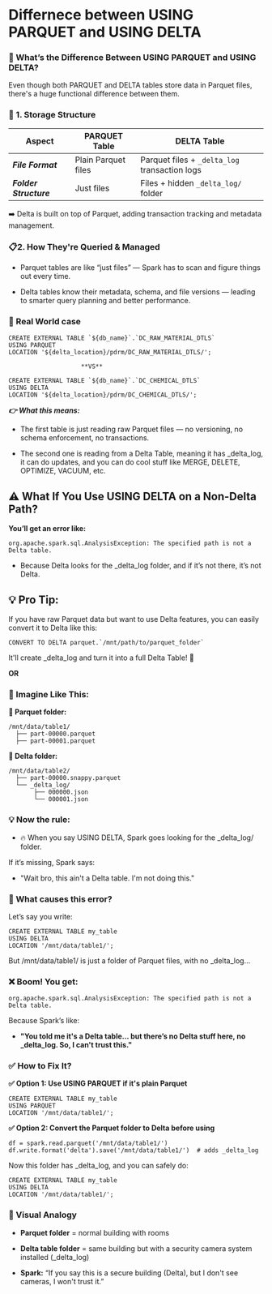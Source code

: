 # Differnece between USING PARQUET and USING DELTA

### 🤔 What’s the Difference Between USING PARQUET and USING DELTA?

Even though both PARQUET and DELTA tables store data in Parquet files, there's a huge functional difference between them.

### 📁 1. Storage Structure
| **Aspect** | **PARQUET Table** | **DELTA Table** |
|--------|---------------|-------------|
| ***File Format*** | Plain Parquet files | Parquet files + `_delta_log` transaction logs|
| ***Folder Structure*** | Just files | Files + hidden `_delta_log/` folder |

➡️ Delta is built on top of Parquet, adding transaction tracking and metadata management.

### 📋2. How They're Queried & Managed
- Parquet tables are like “just files” — Spark has to scan and figure things out every time.

- Delta tables know their metadata, schema, and file versions — leading to smarter query planning and better performance.

### 🧪 Real World case
```
CREATE EXTERNAL TABLE `${db_name}`.`DC_RAW_MATERIAL_DTLS`
USING PARQUET
LOCATION '${delta_location}/pdrm/DC_RAW_MATERIAL_DTLS/';
```
                        **VS**
```
CREATE EXTERNAL TABLE `${db_name}`.`DC_CHEMICAL_DTLS`
USING DELTA
LOCATION '${delta_location}/pdrm/DC_CHEMICAL_DTLS/';
```
***👉 What this means:***

- The first table is just reading raw Parquet files — no versioning, no schema enforcement, no transactions.

- The second one is reading from a Delta Table, meaning it has _delta_log, it can do updates, and you can do cool stuff like MERGE, DELETE, OPTIMIZE, VACUUM, etc.

## ⚠️ What If You Use USING DELTA on a Non-Delta Path?
**You’ll get an error like:**
```
org.apache.spark.sql.AnalysisException: The specified path is not a Delta table.

```
- Because Delta looks for the _delta_log folder, and if it’s not there, it’s not Delta.

## 💡 Pro Tip:
If you have raw Parquet data but want to use Delta features, you can easily convert it to Delta like this:
```
CONVERT TO DELTA parquet.`/mnt/path/to/parquet_folder`

```
It'll create _delta_log and turn it into a full Delta Table! 🧙

**OR**

### 🧪 Imagine Like This:
**📁 Parquet folder:**
```
/mnt/data/table1/
  ├── part-00000.parquet
  ├── part-00001.parquet
```
**📁 Delta folder:**
```
/mnt/data/table2/
  ├── part-00000.snappy.parquet
  └── _delta_log/
       ├── 000000.json
       └── 000001.json
```
### 💡 Now the rule:
- 🔥 When you say USING DELTA, Spark goes looking for the _delta_log/ folder.

If it’s missing, Spark says:
- "Wait bro, this ain't a Delta table. I'm not doing this."

### 🚫 What causes this error?
Let’s say you write:
```
CREATE EXTERNAL TABLE my_table
USING DELTA
LOCATION '/mnt/data/table1/';

```
But /mnt/data/table1/ is just a folder of Parquet files, with no _delta_log...

### ❌ Boom! You get:
```
org.apache.spark.sql.AnalysisException: The specified path is not a Delta table.

```
Because Spark’s like:
- **"You told me it's a Delta table… but there’s no Delta stuff here, no _delta_log. So, I can't trust this."**

### ✅ How to Fix It?
**✅ Option 1: Use USING PARQUET if it's plain Parquet**
```
CREATE EXTERNAL TABLE my_table
USING PARQUET
LOCATION '/mnt/data/table1/';
```
**✅ Option 2: Convert the Parquet folder to Delta before using**
```
df = spark.read.parquet('/mnt/data/table1/')
df.write.format('delta').save('/mnt/data/table1/')  # adds _delta_log
```
Now this folder has _delta_log, and you can safely do:
```
CREATE EXTERNAL TABLE my_table
USING DELTA
LOCATION '/mnt/data/table1/';
```

### 🧠 Visual Analogy
- **Parquet folder** = normal building with rooms

- **Delta table folder** = same building but with a security camera system installed (_delta_log)

- **Spark:** “If you say this is a secure building (Delta), but I don't see cameras, I won't trust it.”
